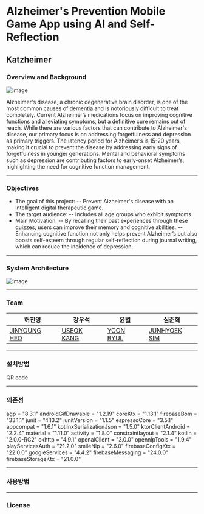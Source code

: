 # Alzheimer's Prevention Mobile Game App using AI and Self-Reflection

## Katzheimer

### Overview and Background
  ![image](https://github.com/user-attachments/assets/6be31fe2-d6f8-4c57-b0cf-7be323948133)

 Alzheimer's disease, a chronic degenerative brain disorder, is one of the most common causes of dementia and is notoriously difficult to treat completely.
 Current Alzheimer’s medications focus on improving cognitive functions and alleviating symptoms, but a definitive cure remains out of reach. 
 While there are various factors that can contribute to Alzheimer's disease, our primary focus is on addressing forgetfulness and depression as primary triggers.
 The latency period for Alzheimer’s is 15-20 years, making it crucial to prevent the disease by addressing early signs of forgetfulness in younger generations.
 Mental and behavioral symptoms such as depression are contributing factors to early-onset Alzheimer’s, highlighting the need for cognitive function management.


 ---
### Objectives
- The goal of this project:
-- Prevent Alzheimer's disease with an intelligent digital therapeutic game.
- The target audience:
-- Includes all age groups who exhibit symptoms
- Main Motivation:
-- By recalling their past experiences through these quizzes, users can improve their memory and cognitive abilities.
-- Enhancing cognitive function not only helps prevent Alzheimer’s but also boosts self-esteem through regular self-reflection during journal writing, which can reduce the incidence of depression.

---

 ### System Architecture
 ![image](https://github.com/user-attachments/assets/914a9fc5-af1f-4397-ba01-cd825de482ad)

---
### Team

허진영 | 강우석 | 윤별 | 심준혁
---|---|---|---|
[JINYOUNG HEO](https://github.com/JinYoung-Heo) | [USEOK KANG](https://github.com/MuHaRVEY) | [YOON BYUL](https://github.com/YOON331) | [JUNHYOEK SIM](https://github.com/dsfaewf)
---

### 설치방법

QR code.
 
---

### 의존성
agp = "8.3.1"
androidGifDrawable = "1.2.19"
coreKtx = "1.13.1"
firebaseBom = "33.1.1"
junit = "4.13.2"
junitVersion = "1.1.5"
espressoCore = "3.5.1"
appcompat = "1.6.1"
kotlinxSerializationJson = "1.5.0"
ktorClientAndroid = "2.2.4"
material = "1.11.0"
activity = "1.8.0"
constraintlayout = "2.1.4"
kotlin = "2.0.0-RC2"
okhttp = "4.9.1"
openaiClient = "3.0.0"
opennlpTools = "1.9.4"
playServicesAuth = "21.2.0"
smileNlp = "2.6.0"
firebaseConfigKtx = "22.0.0"
googleServices = "4.4.2"
firebaseMessaging = "24.0.0"
firebaseStorageKtx = "21.0.0"

---

### 사용방법



---

### License

